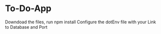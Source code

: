 # To-Do-App
Downdoad the files, run npm install 
Configure the dotEnv file with your Link to Database and Port
